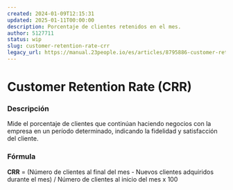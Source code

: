 ```yaml
---
created: 2024-01-09T12:15:31
updated: 2025-01-11T00:00:00
description: Porcentaje de clientes retenidos en el mes.
author: 5127711
status: wip
slug: customer-retention-rate-crr
legacy_url: https://manual.23people.io/es/articles/8795886-customer-retention-rate-crr
---
```


# Customer Retention Rate (CRR)

### Descripción

Mide el porcentaje de clientes que continúan haciendo negocios con la empresa
en un período determinado, indicando la fidelidad y satisfacción del cliente.

### Fórmula

**CRR** = (Número de clientes al final del mes - Nuevos clientes adquiridos
durante el mes) / Número de clientes al inicio del mes x 100

